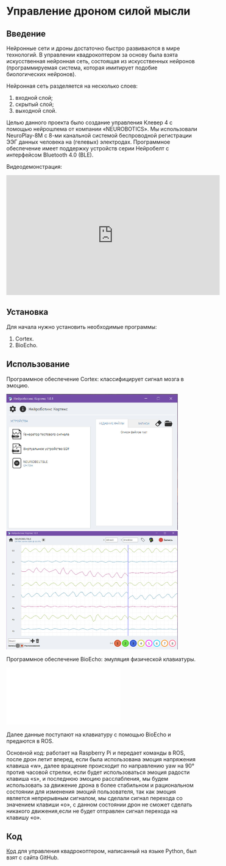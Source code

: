# Управление дроном силой мысли

## Введение

Нейронные сети и дроны достаточно быстро развиваются в мире технологий. В управлении квадрокоптером за основу была взята искусственная нейронная сеть, состоящая из искусственных нейронов (программируемая система, которая имитирует подобие биологических нейронов).

Нейронная сеть разделяется на несколько слоев:

1. входной слой;
2. скрытый слой;
3. выходной слой.

Целью данного проекта было создание управления Клевер 4 с помощью нейрошлема от компании «NEUROBOTICS». Мы использовали NeuroPlay-8M с 8-ми канальной системой беспроводной регистрации ЭЭГ данных человека на (гелевых) электродах. Программное обеспечение имеет поддержку устройств серии Нейробелт с интерфейсом Bluetooth 4.0 (BLE).

Видеодемонстрация:

<iframe width="560" height="315" src="https://www.youtube.com/embed/uLR5NNcekfA" frameborder="0" allow="accelerometer; autoplay; encrypted-media; gyroscope; picture-in-picture" allowfullscreen></iframe>

## Установка

Для начала нужно установить необходимые программы:

1. Cortex.
2. BioEcho.

## Использование

Программное обеспечение Cortex: классифицирует сигнал мозга в эмоцию.

<img src="../assets/cortex1.jpg" width="450">

<img src="../assets/cortex2.jpg" width="450">

Программное обеспечение BioEcho: эмуляция физической клавиатуры.

![image description](/assests/bioecho.md)

Далее данные поступают на клавиатуру с помощью BioEcho и предаются в ROS.

Основной код: работает на Raspberry Pi и передает команды в ROS, после дрон летит вперед, если была использована эмоция напряжения клавиша «w», далее вращение происходит по направлению yaw на 90° против часовой стрелки, если будет использоваться эмоция радости клавиша «s», и последнюю эмоцию расслабления, мы будем использовать за движение дрона в более стабильном и рациональном состоянии для изменения эмоций пользователя, так как эмоция является непрерывным сигналом, мы сделали сигнал перехода со значением клавиши «o», с данном состоянии дрон не сможет сделать никакого движения,если не будет отправлен сигнал перехода на клавишу «o».

## Код

[Код](https://github.com/hany606/COEX-Internship19/tree/master/projects/NeuroHelmet) для управления квадрокоптером, написанный на языке Python, был взят с сайта GitHub.
